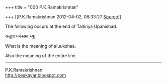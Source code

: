 +++
title = "000 P.K.Ramakrishnan"

+++
[[P.K.Ramakrishnan	2012-04-02, 08:33:27 [Source](https://groups.google.com/g/samskrita/c/46-Snpi7Qv4)]]



The following occurs at the end of Taitiriya Upanishad.

  

अलूक्षा धर्मकामा स्यु:  

  

What is the meaning of aluukshaa.

  

Also the meaning of the entire line.

  

  

-----------------------------------  
P.K.Ramakrishnan  
<http://peekayar.blogspot.com>

